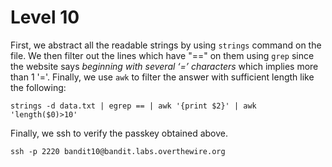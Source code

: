# Level 10

First, we abstract all the readable strings by using ```strings``` command on the file. We then filter out the lines which have "==" on them using ```grep``` since the website says *beginning with several ‘=’ characters* which implies more than 1 '='. Finally, we use ```awk``` to filter the answer with sufficient length like the following:  

```strings -d data.txt | egrep == | awk '{print $2}' | awk 'length($0)>10'```

Finally, we ssh to verify the passkey obtained above.  

```ssh -p 2220 bandit10@bandit.labs.overthewire.org```
